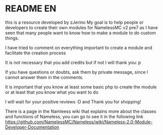 # README EN
this is a resource developed by zJerino
My goal is to help people or developers to create their own modules for NamelessMC v2 pre7 as I have seen that many people want to know how to make a module to do custom things.

I have tried to comment on everything important to create a module and facilitate the creation process

It is not necessary that you add credits but if not I will thank you: p

If you have questions or doubts, ask them by private message, since I cannot answer them in the comments.

It is important that you know at least some basic php to create the module or at least that you know what you want to do


I will wait for your positive reviews :D and Thank you for shopping!

There is a page in the Namleess wiki that explains more about the classes and functions of Nameless, you can go to see it in the following link
https://github.com/NamelessMC/Nameless/wiki/Nameless-2.0-Module-Developer-Documentation
